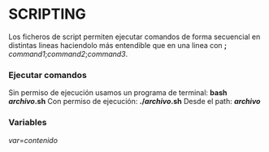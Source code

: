 # SCRIPTING
Los ficheros de script permiten ejecutar comandos de forma secuencial en distintas lineas haciendolo más entendible que en una linea con **;** *command1*;*command2*;*command3*.

### Ejecutar comandos
Sin permiso de ejecución usamos un programa de terminal: **bash *archivo*.sh**
Con permiso de ejecución: **./*archivo*.sh**
Desde el path: ***archivo***

### Variables
*var*=*contenido*
